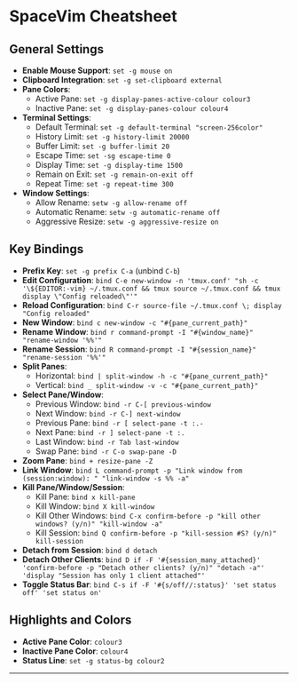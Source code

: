 # SpaceVim Cheatsheet

## **General Settings**
- **Enable Mouse Support**: `set -g mouse on`
- **Clipboard Integration**: `set -g set-clipboard external`
- **Pane Colors**:
  - Active Pane: `set -g display-panes-active-colour colour3`
  - Inactive Pane: `set -g display-panes-colour colour4`
- **Terminal Settings**:
  - Default Terminal: `set -g default-terminal "screen-256color"`
  - History Limit: `set -g history-limit 20000`
  - Buffer Limit: `set -g buffer-limit 20`
  - Escape Time: `set -sg escape-time 0`
  - Display Time: `set -g display-time 1500`
  - Remain on Exit: `set -g remain-on-exit off`
  - Repeat Time: `set -g repeat-time 300`
- **Window Settings**:
  - Allow Rename: `setw -g allow-rename off`
  - Automatic Rename: `setw -g automatic-rename off`
  - Aggressive Resize: `setw -g aggressive-resize on`

## **Key Bindings**
- **Prefix Key**: `set -g prefix C-a` (unbind `C-b`)
- **Edit Configuration**: `bind C-e new-window -n 'tmux.conf' "sh -c '\${EDITOR:-vim} ~/.tmux.conf && tmux source ~/.tmux.conf && tmux display \"Config reloaded\"'"`
- **Reload Configuration**: `bind C-r source-file ~/.tmux.conf \; display "Config reloaded"`
- **New Window**: `bind c new-window -c "#{pane_current_path}"`
- **Rename Window**: `bind r command-prompt -I "#{window_name}" "rename-window '%%'"`
- **Rename Session**: `bind R command-prompt -I "#{session_name}" "rename-session '%%'"`
- **Split Panes**:
  - Horizontal: `bind | split-window -h -c "#{pane_current_path}"`
  - Vertical: `bind _ split-window -v -c "#{pane_current_path}"`
- **Select Pane/Window**:
  - Previous Window: `bind -r C-[ previous-window`
  - Next Window: `bind -r C-] next-window`
  - Previous Pane: `bind -r [ select-pane -t :.-`
  - Next Pane: `bind -r ] select-pane -t :.`
  - Last Window: `bind -r Tab last-window`
  - Swap Pane: `bind -r C-o swap-pane -D`
- **Zoom Pane**: `bind + resize-pane -Z`
- **Link Window**: `bind L command-prompt -p "Link window from (session:window): " "link-window -s %% -a"`
- **Kill Pane/Window/Session**:
  - Kill Pane: `bind x kill-pane`
  - Kill Window: `bind X kill-window`
  - Kill Other Windows: `bind C-x confirm-before -p "kill other windows? (y/n)" "kill-window -a"`
  - Kill Session: `bind Q confirm-before -p "kill-session #S? (y/n)" kill-session`
- **Detach from Session**: `bind d detach`
- **Detach Other Clients**: `bind D if -F '#{session_many_attached}' 'confirm-before -p "Detach other clients? (y/n)" "detach -a"' 'display "Session has only 1 client attached"'`
- **Toggle Status Bar**: `bind C-s if -F '#{s/off//:status}' 'set status off' 'set status on'`

## **Highlights and Colors**
- **Active Pane Color**: `colour3`
- **Inactive Pane Color**: `colour4`
- **Status Line**: `set -g status-bg colour2`

---

